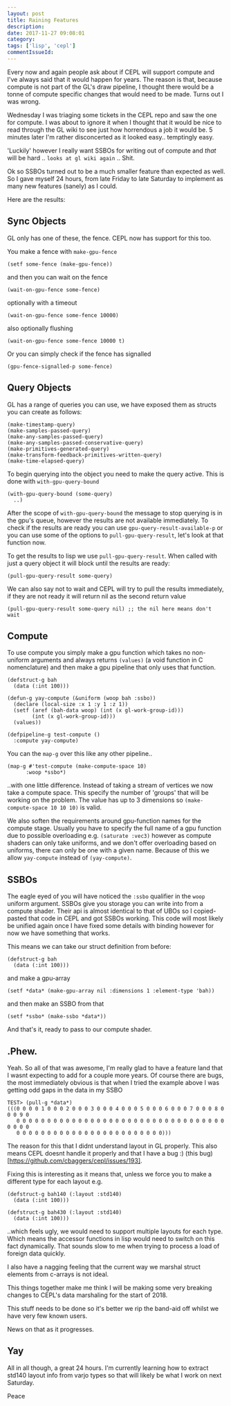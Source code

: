 ```yaml
---
layout: post
title: Raining Features
description:
date: 2017-11-27 09:08:01
category:
tags: ['lisp', 'cepl']
commentIssueId:
---
```


Every now and again people ask about if CEPL will support compute and I've always said that it would happen for years. The reason is that, because compute is not part of the GL's draw pipeline, I thought there would be a tonne of compute specific changes that would need to be made. Turns out I was wrong.

Wednesday I was triaging some tickets in the CEPL repo and saw the one for compute. I was about to ignore it when I thought that it would be nice to read through the GL wiki to see just how horrendous a job it would be. 5 minutes later I'm rather disconcerted as it looked easy.. temptingly easy.

'Luckily' however I really want SSBOs for writing out of compute and *that* will be hard .. `looks at gl wiki again` .. Shit.

Ok so SSBOs turned out to be a much smaller feature than expected as well. So I gave myself 24 hours, from late Friday to late Saturday to implement as many new features (sanely) as I could.

Here are the results:

## Sync Objects

GL only has one of these, the fence. CEPL now has support for this too.

You make a fence with `make-gpu-fence`

```
(setf some-fence (make-gpu-fence))
```

and then you can wait on the fence

```
(wait-on-gpu-fence some-fence)
```

optionally with a timeout

```
(wait-on-gpu-fence some-fence 10000)
```

also optionally flushing

```
(wait-on-gpu-fence some-fence 10000 t)
```

Or you can simply check if the fence has signalled

```
(gpu-fence-signalled-p some-fence)
```

## Query Objects

GL has a range of queries you can use, we have exposed them as structs you can create as follows:

```
(make-timestamp-query)
(make-samples-passed-query)
(make-any-samples-passed-query)
(make-any-samples-passed-conservative-query)
(make-primitives-generated-query)
(make-transform-feedback-primitives-written-query)
(make-time-elapsed-query)
```

To begin querying into the object you need to make the query active. This is done with `with-gpu-query-bound`

```
(with-gpu-query-bound (some-query)
  ..)
```

After the scope of `with-gpu-query-bound` the message to stop querying is in the gpu's queue, however the results are not available immediately. To check if the results are ready you can use `gpu-query-result-available-p` or you can use some of the options to `pull-gpu-query-result`, let's look at that function now.

To get the results to lisp we use `pull-gpu-query-result`. When called with just a query object it will block until the results are ready:

```
(pull-gpu-query-result some-query)
```

We can also say not to wait and CEPL will try to pull the results immediately, if they are not ready it will return nil as the second return value

```
(pull-gpu-query-result some-query nil) ;; the nil here means don't wait
```

## Compute

To use compute you simply make a gpu function which takes no non-uniform arguments and always returns `(values)` (a void function in C nomenclature) and then make a gpu pipeline that only uses that function.

```
(defstruct-g bah
  (data (:int 100)))

(defun-g yay-compute (&uniform (woop bah :ssbo))
  (declare (local-size :x 1 :y 1 :z 1))
  (setf (aref (bah-data woop) (int (x gl-work-group-id)))
        (int (x gl-work-group-id)))
  (values))

(defpipeline-g test-compute ()
  :compute yay-compute)
```

You can the `map-g` over this like any other pipeline..

```
(map-g #'test-compute (make-compute-space 10)
      :woop *ssbo*)

```

..with one little difference. Instead of taking a stream of vertices we now take a compute space. This specify the number of 'groups' that will be working on the problem. The value has up to 3 dimensions so `(make-compute-space 10 10 10)` is valid.

We also soften the requirements around gpu-function names for the compute stage. Usually you have to specify the full name of a gpu function due to possible overloading e.g. `(saturate :vec3)` however as compute shaders can only take uniforms, and we don't offer overloading based on uniforms, there can only be one with a given name. Because of this we allow `yay-compute` instead of `(yay-compute)`.

## SSBOs

The eagle eyed of you will have noticed the `:ssbo` qualifier in the `woop` uniform argument. SSBOs give you storage you can write into from a compute shader. Their api is almost identical to that of UBOs so I copied-pasted that code in CEPL and got SSBOs working. This code will most likely be unified again once I have fixed some details with binding however for now we have something that works.

This means we can take our struct definition from before:

```
(defstruct-g bah
  (data (:int 100)))
```

and make a gpu-array

```
(setf *data* (make-gpu-array nil :dimensions 1 :element-type 'bah))
```

and then make an SSBO from that

```
(setf *ssbo* (make-ssbo *data*))
```

And that's it, ready to pass to our compute shader.

## .Phew.

Yeah. So all of that was awesome, I'm really glad to have a feature land that I wasnt expecting to add for a couple more years. Of course there are bugs, the most immediately obvious is that when I tried the example above I was getting odd gaps in the data in my SSBO

```
TEST> (pull-g *data*)
(((0 0 0 0 1 0 0 0 2 0 0 0 3 0 0 0 4 0 0 0 5 0 0 0 6 0 0 0 7 0 0 0 8 0 0 0 9 0
   0 0 0 0 0 0 0 0 0 0 0 0 0 0 0 0 0 0 0 0 0 0 0 0 0 0 0 0 0 0 0 0 0 0 0 0 0 0
   0 0 0 0 0 0 0 0 0 0 0 0 0 0 0 0 0 0 0 0 0 0 0 0)))
```

The reason for this that I didnt understand layout in GL properly. This also means CEPL doesnt handle it properly and that I have a bug :) (this bug)[https://github.com/cbaggers/cepl/issues/193].

Fixing this is interesting as it means that, unless we force you to make a different type for each layout e.g.

```
(defstruct-g bah140 (:layout :std140)
  (data (:int 100)))

(defstruct-g bah430 (:layout :std140)
  (data (:int 100)))
```

..which feels ugly, we would need to support multiple layouts for each type. Which means the accessor functions in lisp would need to switch on this fact dynamically. That sounds slow to me when trying to process a load of foreign data quickly.

I also have a nagging feeling that the current way we marshal struct elements from c-arrays is not ideal.

This things together make me think I will be making some very breaking changes to CEPL's data marshaling for the start of 2018.

This stuff needs to be done so it's better we rip the band-aid off whilst we have very few known users.

News on that as it progresses.

## Yay

All in all though, a great 24 hours. I'm currently learning how to extract std140 layout info from varjo types so that will likely be what I work on next Saturday.

Peace
